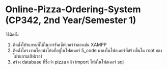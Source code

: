 # Online-Pizza-Ordering-System (CP342, 2nd Year/Semester 1)

วิธีติดตั้ง
1) ติดตั้งโปรแกรมที่ใช้ในการรันเซิฟเวอร์จำลองเช่น XAMPP
2) ติดตั้งโครงงานโดยนำโค้ดที่อยู่ในโฟลเดอร์ 5_code มาลงในโฟลเดอร์ที่สร้างขึ้นใน root ของโปรแกรมเซิฟเวอร์
3) สร้าง database ที่ชื่อว่า pizza แล้ว import ไฟล์ในโฟลเดอร์ sql
